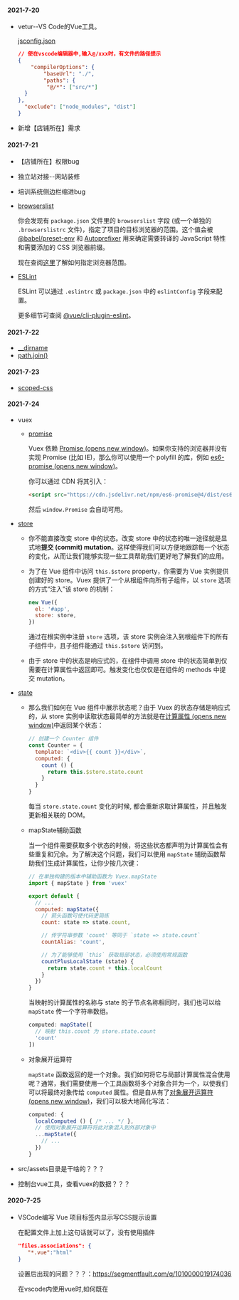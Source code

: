 #### **2021-7-20**

- vetur--VS Code的Vue工具。

  [jsconfig.json](https://vuejs.github.io/vetur/guide/setup.html#path-mapping)

  ```json
  // 使在vscode编辑器中,输入@/xxx时，有文件的路径提示
  {
      "compilerOptions": {
          "baseUrl": "./",
          "paths": {
           "@/*": ["src/*"]
  	}
  },
  	"exclude": ["node_modules", "dist"]
  }
  ```

- 新增【店铺所在】需求

#### 2021-7-21

- 【店铺所在】权限bug

- 独立站对接--网站装修

- 培训系统侧边栏缩进bug

- [browserslist](https://cli.vuejs.org/zh/guide/browser-compatibility.html#browserslist)

  你会发现有 `package.json` 文件里的 `browserslist` 字段 (或一个单独的 `.browserslistrc` 文件)，指定了项目的目标浏览器的范围。这个值会被 [@babel/preset-env](https://new.babeljs.io/docs/en/next/babel-preset-env.html) 和 [Autoprefixer](https://github.com/postcss/autoprefixer) 用来确定需要转译的 JavaScript 特性和需要添加的 CSS 浏览器前缀。

  现在查阅[这里](https://github.com/ai/browserslist)了解如何指定浏览器范围。

- [ESLint](https://cli.vuejs.org/zh/config/#eslint) 

  ESLint 可以通过 `.eslintrc` 或 `package.json` 中的 `eslintConfig` 字段来配置。

  更多细节可查阅 [@vue/cli-plugin-eslint](https://github.com/vuejs/vue-cli/tree/dev/packages/%40vue/cli-plugin-eslint)。

#### 2021-7-22

- [__dirname](http://nodejs.cn/api/modules.html#modules_dirname)
- [path.join()](http://nodejs.cn/api/path.html#path_path_join_paths)

#### 2021-7-23

- [scoped-css](https://vue-loader.vuejs.org/zh/guide/scoped-css.html#scoped-css)

#### 2021-7-24

- vuex

  - [promise](https://vuex.vuejs.org/zh/installation.html#promise)

    Vuex 依赖 [Promise (opens new window)](https://developer.mozilla.org/zh-CN/docs/Web/JavaScript/Guide/Using_promises)。如果你支持的浏览器并没有实现 Promise (比如 IE)，那么你可以使用一个 polyfill 的库，例如 [es6-promise (opens new window)](https://github.com/stefanpenner/es6-promise)。

    你可以通过 CDN 将其引入：

    ```html
    <script src="https://cdn.jsdelivr.net/npm/es6-promise@4/dist/es6-promise.auto.js"></script>
    ```

    然后 `window.Promise` 会自动可用。

- [store](https://vuex.vuejs.org/zh/guide/) 

  - 你不能直接改变 store 中的状态。改变 store 中的状态的唯一途径就是显式地**提交 (commit) mutation**。这样使得我们可以方便地跟踪每一个状态的变化，从而让我们能够实现一些工具帮助我们更好地了解我们的应用。

  - 为了在 Vue 组件中访问 `this.$store` property，你需要为 Vue 实例提供创建好的 store。Vuex 提供了一个从根组件向所有子组件，以 `store` 选项的方式“注入”该 store 的机制：

    ```js
    new Vue({
      el: '#app',
      store: store,
    })
    ```

    通过在根实例中注册 `store` 选项，该 store 实例会注入到根组件下的所有子组件中，且子组件能通过 `this.$store` 访问到。

  - 由于 store 中的状态是响应式的，在组件中调用 store 中的状态简单到仅需要在计算属性中返回即可。触发变化也仅仅是在组件的 methods 中提交 mutation。

- [state](https://vuex.vuejs.org/zh/guide/state.html)

  - 那么我们如何在 Vue 组件中展示状态呢？由于 Vuex 的状态存储是响应式的，从 store 实例中读取状态最简单的方法就是在[计算属性 (opens new window)](https://cn.vuejs.org/guide/computed.html)中返回某个状态：

    ```js
    // 创建一个 Counter 组件
    const Counter = {
      template: `<div>{{ count }}</div>`,
      computed: {
        count () {
          return this.$store.state.count
        }
      }
    }
    ```

    每当 `store.state.count` 变化的时候, 都会重新求取计算属性，并且触发更新相关联的 DOM。

  - mapState辅助函数

    当一个组件需要获取多个状态的时候，将这些状态都声明为计算属性会有些重复和冗余。为了解决这个问题，我们可以使用 `mapState` 辅助函数帮助我们生成计算属性，让你少按几次键：

    ```js
    // 在单独构建的版本中辅助函数为 Vuex.mapState
    import { mapState } from 'vuex'
    
    export default {
      // ...
      computed: mapState({
        // 箭头函数可使代码更简练
        count: state => state.count,
    
        // 传字符串参数 'count' 等同于 `state => state.count`
        countAlias: 'count',
    
        // 为了能够使用 `this` 获取局部状态，必须使用常规函数
        countPlusLocalState (state) {
          return state.count + this.localCount
        }
      })
    }
    ```

    当映射的计算属性的名称与 state 的子节点名称相同时，我们也可以给 `mapState` 传一个字符串数组。

    ```js
    computed: mapState([
      // 映射 this.count 为 store.state.count
      'count'
    ])
    ```

  - 对象展开运算符

    `mapState` 函数返回的是一个对象。我们如何将它与局部计算属性混合使用呢？通常，我们需要使用一个工具函数将多个对象合并为一个，以使我们可以将最终对象传给 `computed` 属性。但是自从有了[对象展开运算符 (opens new window)](https://github.com/tc39/proposal-object-rest-spread)，我们可以极大地简化写法：

    ```js
    computed: {
      localComputed () { /* ... */ },
      // 使用对象展开运算符将此对象混入到外部对象中
      ...mapState({
        // ...
      })
    }
    ```

- src/assets目录是干啥的？？？

- 控制台vue工具，查看vuex的数据？？？

#### 2020-7-25

- VSCode编写 Vue 项目标签内显示写CSS提示设置

  在配置文件上加上这句话就可以了，没有使用插件

  ```json
  "files.associations": {
     "*.vue":"html"
  }
  ```

  设置后出现的问题？？？：https://segmentfault.com/q/1010000019174036

  在vscode内使用vue时,如何既在<template>内标签补全,又在<style>中不会因scss出现红色波浪线

  售后系统-validate.js是干啥用的？

#### 2020-7-25

- [vue代码风格指南](https://cn.vuejs.org/v2/style-guide/#%E5%8D%95%E6%96%87%E4%BB%B6%E7%BB%84%E4%BB%B6%E6%96%87%E4%BB%B6%E7%9A%84%E5%A4%A7%E5%B0%8F%E5%86%99%E5%BC%BA%E7%83%88%E6%8E%A8%E8%8D%90)

- vue刷新页面？？？

  this.$router.go(0)？？？

  https://www.jianshu.com/p/5f9db6b8914b

- [scoped css](https://vue-loader.vuejs.org/zh/guide/scoped-css.html#%E6%B7%B1%E5%BA%A6%E4%BD%9C%E7%94%A8%E9%80%89%E6%8B%A9%E5%99%A8)

  有些像 Sass 之类的预处理器无法正确解析 `>>>`。这种情况下你可以使用 `/deep/` 或 `::v-deep` 操作符取而代之——两者都是 `>>>` 的别名，同样可以正常工作。

#### 2020-7-26

- vue中给组件命名，不能与已有标签名重复，如有使用自己封装的table组件，在引入组件时：

  `import MyTable from './components/Table.vue'`

  使用时：

  `<table></table>`

  这样组件不会生效，因为<table>是已经存在的标签名

- 警告【属性“：isCollapse”必须用连字符连接】解决

  https://blog.csdn.net/zqq_1119/article/details/110183024

  代码规范：https://cn.vuejs.org/v2/style-guide/#Prop-%E5%90%8D%E5%A4%A7%E5%B0%8F%E5%86%99%E5%BC%BA%E7%83%88%E6%8E%A8%E8%8D%90

3





